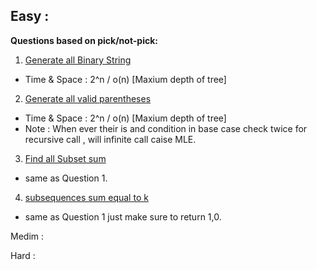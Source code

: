 ## Easy : 
**Questions based on pick/not-pick:**
1. [Generate all Binary String](https://leetcode.com/problems/generate-binary-strings-without-adjacent-zeros/description/)

* Time & Space : 2^n / o(n) [Maxium depth of tree]

2. [Generate all valid parentheses](https://leetcode.com/problems/generate-parentheses)

* Time & Space : 2^n / o(n) [Maxium depth of tree]
* Note : When ever their is and condition in base case check twice for recursive call , will infinite call caise MLE.

3. [Find all Subset sum](https://leetcode.com/problems/subsets)
* same as Question 1.

4. [subsequences sum equal to k ](https://leetcode.com/problems/subsets)
* same as Question 1 just make sure to return 1,0.


Medim :


Hard :



